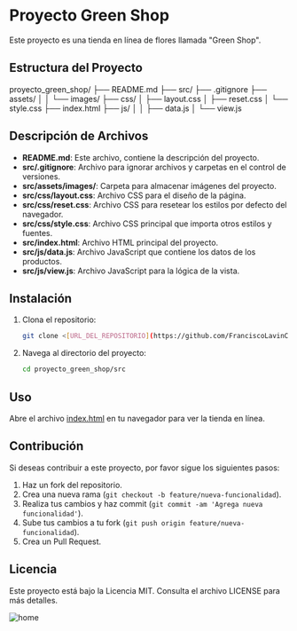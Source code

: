 # Proyecto Green Shop

Este proyecto es una tienda en línea de flores llamada "Green Shop".

## Estructura del Proyecto

proyecto_green_shop/
├── README.md
├── src/ 
├── .gitignore 
├── assets/ │
│ └── images/ 
├── css/ 
│ ├── layout.css 
│ ├── reset.css 
│ └── style.css 
├── index.html 
├── js/ │
│ ├── data.js 
│ └── view.js

## Descripción de Archivos

- **README.md**: Este archivo, contiene la descripción del proyecto.
- **src/.gitignore**: Archivo para ignorar archivos y carpetas en el control de versiones.
- **src/assets/images/**: Carpeta para almacenar imágenes del proyecto.
- **src/css/layout.css**: Archivo CSS para el diseño de la página.
- **src/css/reset.css**: Archivo CSS para resetear los estilos por defecto del navegador.
- **src/css/style.css**: Archivo CSS principal que importa otros estilos y fuentes.
- **src/index.html**: Archivo HTML principal del proyecto.
- **src/js/data.js**: Archivo JavaScript que contiene los datos de los productos.
- **src/js/view.js**: Archivo JavaScript para la lógica de la vista.

## Instalación

1. Clona el repositorio:

    ```sh
    git clone <[URL_DEL_REPOSITORIO](https://github.com/FranciscoLavinCarpanetti/proyecto_green_shop.git)>
    ```

2. Navega al directorio del proyecto:

    ```sh
    cd proyecto_green_shop/src
    ```

## Uso

Abre el archivo [index.html](http://_vscodecontentref_/8) en tu navegador para ver la tienda en línea.

## Contribución

Si deseas contribuir a este proyecto, por favor sigue los siguientes pasos:

1. Haz un fork del repositorio.
2. Crea una nueva rama (`git checkout -b feature/nueva-funcionalidad`).
3. Realiza tus cambios y haz commit (`git commit -am 'Agrega nueva funcionalidad'`).
4. Sube tus cambios a tu fork (`git push origin feature/nueva-funcionalidad`).
5. Crea un Pull Request.

## Licencia

Este proyecto está bajo la Licencia MIT. Consulta el archivo LICENSE para más detalles.

![home](https://github.com/user-attachments/assets/1f454552-361c-49a4-94f7-6ee65c344ca5)


